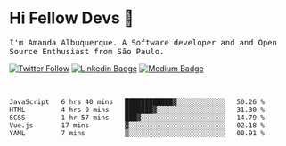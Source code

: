 # Hi Fellow Devs :wave:
   
<p>
  <samp>
    I'm Amanda Albuquerque. A Software developer and and Open Source Enthusiast from São Paulo.
  </samp>

  
  [![Twitter Follow](https://img.shields.io/twitter/follow/alalbux?style=social)](https://www.twitter.com/alalbux)
  [![Linkedin Badge](https://img.shields.io/badge/-alalbux-blue?style=flat-square&logo=Linkedin&logoColor=white&link=https://www.linkedin.com/in/alalbux/)](https://www.linkedin.com/in/alalbux/)
  [![Medium Badge](https://img.shields.io/badge/-alalbux-black?style=flat-square&logo=Medium&logoColor=white&link=https://medium.com/@alalbux)](https://medium.com/@alalbux)
</p>

  <br/>
  

<!--START_SECTION:waka-->
```text
JavaScript   6 hrs 40 mins   ████████████▓░░░░░░░░░░░░   50.26 % 
HTML         4 hrs 9 mins    ███████▓░░░░░░░░░░░░░░░░░   31.30 % 
SCSS         1 hr 57 mins    ███▓░░░░░░░░░░░░░░░░░░░░░   14.79 % 
Vue.js       17 mins         ▓░░░░░░░░░░░░░░░░░░░░░░░░   02.18 % 
YAML         7 mins          ▒░░░░░░░░░░░░░░░░░░░░░░░░   00.91 % 
```
<!--END_SECTION:waka-->

